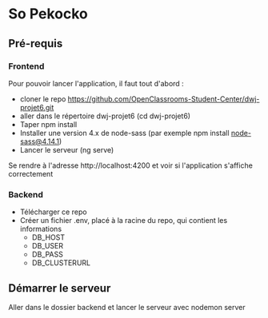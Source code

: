 # So Pekocko

## Pré-requis
### Frontend
Pour pouvoir lancer l'application, il faut tout d'abord :
* cloner le repo https://github.com/OpenClassrooms-Student-Center/dwj-projet6.git
* aller dans le répertoire dwj-projet6 (cd dwj-projet6)
* Taper npm install 
* Installer une version 4.x de node-sass (par exemple npm install node-sass@4.14.1)
* Lancer le serveur (ng serve)  

Se rendre à l'adresse http://localhost:4200 et voir si l'application s'affiche correctement

### Backend
* Télécharger ce repo
* Créer un fichier .env, placé à la racine du repo, qui contient les informations
  * DB_HOST
  * DB_USER
  * DB_PASS
  * DB_CLUSTERURL

## Démarrer le serveur
Aller dans le dossier backend et lancer le serveur avec nodemon server

